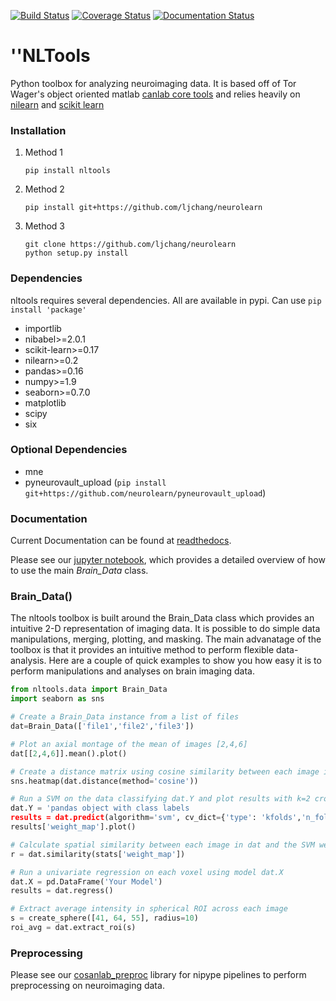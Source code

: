 [![Build Status](https://api.travis-ci.org/ljchang/nltools.png)](https://travis-ci.org/ljchang/nltools/)
[![Coverage Status](https://coveralls.io/repos/github/ljchang/nltools/badge.svg?branch=master)](https://coveralls.io/github/ljchang/nltools?branch=master)
[![Documentation Status](https://readthedocs.org/projects/neurolearn/badge/?version=latest)](http://neurolearn.readthedocs.io/en/latest/?badge=latest)

# ''NLTools
Python toolbox for analyzing neuroimaging data.  It is based off of Tor Wager's object oriented matlab [canlab core tools](http://wagerlab.colorado.edu/tools) and relies heavily on [nilearn](http://nilearn.github.io) and [scikit learn](http://scikit-learn.org/stable/index.html)

### Installation
1. Method 1
  
   ```
   pip install nltools
   ```

2. Method 2
  
   ```
   pip install git+https://github.com/ljchang/neurolearn
   ```

3. Method 3

   ```
   git clone https://github.com/ljchang/neurolearn
   python setup.py install
   ```

### Dependencies
nltools requires several dependencies.  All are available in pypi.  Can use `pip install 'package'`
 - importlib
 - nibabel>=2.0.1
 - scikit-learn>=0.17
 - nilearn>=0.2
 - pandas>=0.16
 - numpy>=1.9
 - seaborn>=0.7.0
 - matplotlib
 - scipy
 - six
 
### Optional Dependencies
 - mne
 - pyneurovault_upload (`pip install git+https://github.com/neurolearn/pyneurovault_upload`)
 
### Documentation
Current Documentation can be found at [readthedocs](http://neurolearn.readthedocs.org/en/latest).  

Please see our [jupyter notebook](https://github.com/ljchang/neurolearn/blob/master/scripts/NLTools_Brain_Data_Class_Tutorial.ipynb), which provides a detailed overview of how to use the main *Brain_Data* class.  

### Brain_Data()

The nltools toolbox is built around the Brain_Data class which provides an intuitive 2-D representation of imaging data.  It is possible to do simple data manipulations, merging, plotting, and masking.  The main advanatage of the toolbox is that it provides an intuitive method to perform flexible data-analysis.  Here are a couple of quick examples to show you how easy it is to perform manipulations and analyses on brain imaging data.

``` python
from nltools.data import Brain_Data
import seaborn as sns

# Create a Brain_Data instance from a list of files
dat=Brain_Data(['file1','file2','file3'])

# Plot an axial montage of the mean of images [2,4,6]
dat[[2,4,6]].mean().plot()

# Create a distance matrix using cosine similarity between each image in dat and plot using seaborn
sns.heatmap(dat.distance(method='cosine'))

# Run a SVM on the data classifying dat.Y and plot results with k=2 cross-validation
dat.Y = 'pandas object with class labels
results = dat.predict(algorithm='svm', cv_dict={'type': 'kfolds','n_folds': 2, 'n':len(dat.Y)}, plot=False,**{'kernel':"linear"})
results['weight_map'].plot()

# Calculate spatial similarity between each image in dat and the SVM weightmap
r = dat.similarity(stats['weight_map'])

# Run a univariate regression on each voxel using model dat.X
dat.X = pd.DataFrame('Your Model')
results = dat.regress()

# Extract average intensity in spherical ROI across each image
s = create_sphere([41, 64, 55], radius=10)
roi_avg = dat.extract_roi(s)
```

### Preprocessing
Please see our [cosanlab_preproc](https://github.com/cosanlab/cosanlab_preproc) library for nipype pipelines to perform preprocessing on neuroimaging data.
